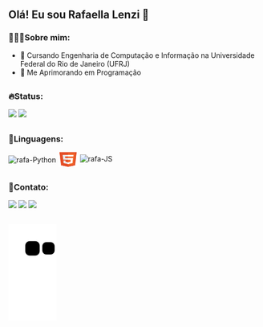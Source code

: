 ## Olá! Eu sou Rafaella Lenzi 👋
### 👩🏽‍💻Sobre mim:
- 🔭 Cursando Engenharia de Computação e Informação na Universidade Federal do Rio de Janeiro (UFRJ)
- 🌱 Me Aprimorando em Programação

##
### 🔥Status:
<div>
  <a href+"https://github.com/rafaellalenzi">
  <img height="110em" src="https://github-readme-stats.vercel.app/api?username=rafaellalenzi&show_icons=true&theme=tokyonight&include_all_comits=true&count_privae=true"/>
  <img height="110em" src="https://github-readme-stats.vercel.app/api/top-langs/?username=rafaellalenzi&layout=compact&langs_count=16&theme=tokyonight"/> 
</div>

##
### 🔎Linguagens:
<div>
  <img align="center" alt="rafa-Python" width="40" hight="30" src="https://cdn.jsdelivr.net/gh/devicons/devicon/icons/python/python-original.svg" />
  <img align="center" alt="rafa-HTML" height="30" width="40" src="https://raw.githubusercontent.com/devicons/devicon/master/icons/html5/html5-original.svg" />
  <img aling="center" alt="rafa-JS" width="40" hight="30" src="https://cdn.jsdelivr.net/gh/devicons/devicon/icons/javascript/javascript-plain.svg" />
          
</div>
  
##
### 📩Contato: 
<div>
  <a href="https://www.instagram.com/rafaellalenzii" target="_blank"><img src="https://img.shields.io/badge/Instagram-E4405F?style=for-the-badge&logo=instagram&logoColor=white" target="_blank"></a>
  <a href="mailto:lenzirafaella@gmail.com"><img src="https://img.shields.io/badge/Gmail-D14836?style=for-the-badge&logo=gmail&logoColor=white" target"_blank"></a>  
  <a href="https://www.linkedin.com/in/rafaella-lenzi-4b995a242/"><img src="https://img.shields.io/badge/LinkedIn-0077B5?style=for-the-badge&logo=linkedin&logoColor=white" target"_blank"></a> 
</div>
  
##

![Snake animation](https://github.com/rafaellalenzi/rafaellalenzi/blob/output/github-contribution-grid-snake.svg)
